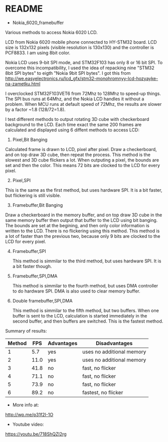 # README #

* Nokia_6020_framebuffer

Various methods to access Nokia 6020 LCD.

LCD from Nokia 6020 mobile phone connected to HY-STM32 board.
LCD size is 132x132 pixels (visible resolution is 130x130) and the controller is PCF8833.
I am using 8bit color.

Nokia LCD uses 9-bit SPI mode, and STM32F103 has only 8 or 16 bit SPI.
To overcome this incompatibility, I used the idea of repacking nine "STM32 8bit SPI bytes"
to eigth "Nokia 9bit SPI bytes". 
I got this from http://we.easyelectronics.ru/lcd_gfx/stm32-monohromnyy-lcd-hozyayke-na-zametku.html

I overclocked STM32F103VET6 from 72Mhz to 128Mhz to speed-up things.
The SPI bus runs at 64Mhz, and the Nokia LCD handles it without a problem.
When MCU runs at default speed of 72Mhz, the results are slower by a factor ~1.8 (128/72=1.8).

I test different methods to output rotating 3D cube with checkerboard background 
to the LCD. Each time exact the same 200 frames are calculated and displayed 
using 6 diffent methods to access LCD:

1. Pixel,Bit Banging

  Calculated frame is drawn to LCD, pixel after pixel.
  Draw a checkerboard, and on top draw 3D cube, then repeat the process.
  This method is the slowest and 3D cube flickers a lot.
  When outputing a pixel, the bounds are set and then the color.
  This means 72 bits are clocked to the LCD for every pixel.

2. Pixel,SPI

  This is the same as the first method, but uses hardware SPI. It is a bit faster,
  but flickering is still visible. 

3. Framebuffer,Bit Banging

  Draw a checkerboard in the memory buffer, and on top draw 3D cube in the same memory buffer
  then output that buffer to the LCD using bit banging.
  The bounds are set at the begining, and then only color information is written to the LCD.
  There is no flickering using this method.
  This method is a lot of faster than the previous two, because only 
  9 bits are clocked to the LCD for every pixel.

4. Framebuffer,SPI

   This method is simmilar to the third method, but uses hardware SPI. It is a bit faster though.
 
5. Framebuffer,SPI,DMA

   This method is simmilar to the fourth method, but uses DMA controller to do hardware SPI.
   DMA is also used to clear memory buffer.
   
6. Double framebuffer,SPI,DMA

   This method is simmilar to the fifth method, but two buffers. When one buffer is sent to the LCD,
   calculation is started immediately in the second buffer, and then buffers are switched.
   This is the fastest method.

Summary of results:

| Method | FPS | Advantages | Disadvantages |
|--------|-----|-------------|---------------|
| 1 | 5.7 | yes | uses no  additional memory | slow, flickers |
| 2 | 11.0 | yes | uses no  additional memory | slow, flickers |
| 3 | 41.8 | no | fast, no flicker | uses ~20K memory for framebuffer |
| 4 | 71.1 | no | fast, no flicker | uses ~20K memory for framebuffer |
| 5 | 73.9 | no | fast, no flicker | uses ~20K memory for framebuffer |
| 6 | 89.2 | no | fastest, no flicker | uses ~40K memory for two framebuffers |

* More info at:

http://wp.me/p31f2I-1O

* Youtube video:

https://youtu.be/718ShQZI2rg
